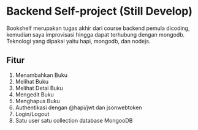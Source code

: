 # Backend Self-project (Still Develop)
Bookshelf merupakan tugas akhir dari course backend pemula dicoding, kemudian saya improvisasi hingga dapat terhubung dengan mongodb.
Teknologi yang dipakai yaitu hapi, mongodb, dan nodejs.

## Fitur
1. Menambahkan Buku
2. Melihat Buku
3. Melihat Detai Buku
4. Mengedit Buku
5. Menghapus Buku
6. Authentikasi dengan @hapi/jwt dan jsonwebtoken
7. Login/Logout
8. Satu user satu collection database MongooDB
